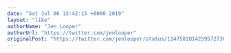 ```yaml
---
date: "Sat Jul 06 13:42:15 +0000 2019"
layout: "like"
authorName: "Jen Looper"
authorUrl: "https://twitter.com/jenlooper"
originalPost: "https://twitter.com/jenlooper/status/1147501014259572736"
---
```

